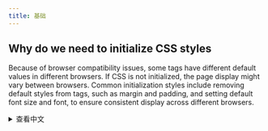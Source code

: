 ```yaml
---
title: 基础
---
```


## Why do we need to initialize CSS styles

Because of browser compatibility issues, some tags have different default values in different browsers. If CSS is not initialized, the page display might vary between browsers. Common initialization styles include removing default styles from tags, such as margin and padding, and setting default font size and font, to ensure consistent display across different browsers.

<details>
<summary>查看中文</summary>
为什么要初始化CSS样式

因为浏览器的兼容性问题，在不同浏览器中有些标签的默认值是不同的。如果没有对 CSS 进行初始化，那么页面在不同的浏览器之间显示可能会有差异。一般常用的初始化样式操作是去掉标签的默认样式，比如 margin 和 padding，设置默认的字体大小和字体等，以便在不同浏览器中显示效果一致。

</details>
